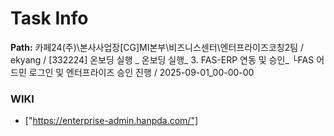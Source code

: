 # Task Info

**Path:** 카페24(주)\본사사업장\[CG]MI본부\비즈니스센터\엔터프라이즈코칭2팀 / ekyang / [332224] 온보딩 실행 _ 온보딩 실행_ 3. FAS-ERP 연동 및 승인_ └FAS 어드민 로그인 및 엔터프라이즈 승인 진행 / 2025-09-01_00-00-00

### WIKI
- ["https://enterprise-admin.hanpda.com/"]

